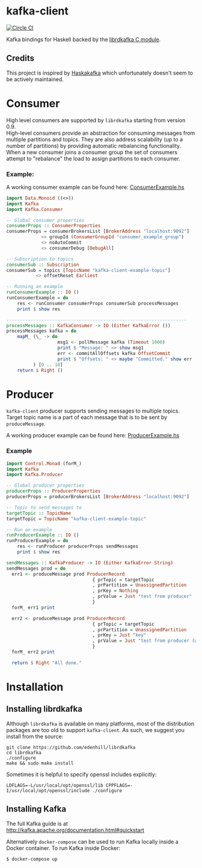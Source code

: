 # kafka-client  
[![Circle CI](https://circleci.com/gh/haskell-works/kafka-client.svg?style=svg&circle-token=5f3ada2650dd600bc0fd4787143024867b2afc4e)](https://circleci.com/gh/haskell-works/kafka-client)

Kafka bindings for Haskell backed by the
[librdkafka C module](https://github.com/edenhill/librdkafka).

## Credits
This project is inspired by [Haskakafka](https://github.com/cosbynator/haskakafka)
which unfortunately doesn't seem to be actively maintained.

# Consumer
High level consumers are supported by `librdkafka` starting from version 0.9.  
High-level consumers provide an abstraction for consuming messages from multiple
partitions and topics. They are also address scalability (up to a number of partitions)
by providing automatic rebalancing functionality. When a new consumer joins a consumer
group the set of consumers attempt to "rebalance" the load to assign partitions to each consumer.

### Example:
A working consumer example can be found here: [ConsumerExample.hs](example/ConsumerExample.hs)

```Haskell
import Data.Monoid ((<>))
import Kafka
import Kafka.Consumer

-- Global consumer properties
consumerProps :: ConsumerProperties
consumerProps = consumerBrokersList [BrokerAddress "localhost:9092"]
             <> groupId (ConsumerGroupId "consumer_example_group")
             <> noAutoCommit
             <> consumerDebug [DebugAll]

-- Subscription to topics
consumerSub :: Subscription
consumerSub = topics [TopicName "kafka-client-example-topic"]
           <> offsetReset Earliest

-- Running an example
runConsumerExample :: IO ()
runConsumerExample = do
    res <- runConsumer consumerProps consumerSub processMessages
    print $ show res

-------------------------------------------------------------------
processMessages :: KafkaConsumer -> IO (Either KafkaError ())
processMessages kafka = do
    mapM_ (\_ -> do
                   msg1 <- pollMessage kafka (Timeout 1000)
                   print $ "Message: " <> show msg1
                   err <- commitAllOffsets kafka OffsetCommit
                   print $ "Offsets: " <> maybe "Committed." show err
          ) [0 .. 10]
    return $ Right ()
```

# Producer
`kafka-client` producer supports sending messages to multiple topics.
Target topic name is a part of each message that is to be sent by `produceMessage`.

A working producer example can be found here: [ProducerExample.hs](example/ProducerExample.hs)

### Example

```Haskell
import Control.Monad (forM_)
import Kafka
import Kafka.Producer

-- Global producer properties
producerProps :: ProducerProperties
producerProps = producerBrokersList [BrokerAddress "localhost:9092"]

-- Topic to send messages to
targetTopic :: TopicName
targetTopic = TopicName "kafka-client-example-topic"

-- Run an example
runProducerExample :: IO ()
runProducerExample = do
    res <- runProducer producerProps sendMessages
    print $ show res

sendMessages :: KafkaProducer -> IO (Either KafkaError String)
sendMessages prod = do
  err1 <- produceMessage prod ProducerRecord
                                { prTopic = targetTopic
                                , prPartition = UnassignedPartition
                                , prKey = Nothing
                                , prValue = Just "test from producer"
                                }
  forM_ err1 print

  err2 <- produceMessage prod ProducerRecord
                                { prTopic = targetTopic
                                , prPartition = UnassignedPartition
                                , prKey = Just "key"
                                , prValue = Just "test from producer (with key)"
                                }
  forM_ err2 print

  return $ Right "All done."
```

# Installation

## Installing librdkafka

Although `librdkafka` is available on many platforms, most of
the distribution packages are too old to support `kafka-client`.
As such, we suggest you install from the source:

    git clone https://github.com/edenhill/librdkafka
    cd librdkafka
    ./configure
    make && sudo make install

Sometimes it is helpful to specify openssl includes explicitly:

    LDFLAGS=-L/usr/local/opt/openssl/lib CPPFLAGS=-I/usr/local/opt/openssl/include ./configure

## Installing Kafka

The full Kafka guide is at http://kafka.apache.org/documentation.html#quickstart

Alternatively `docker-compose` can be used to run Kafka locally inside a Docker container.
To run Kafka inside Docker:

```
$ docker-compose up
```
